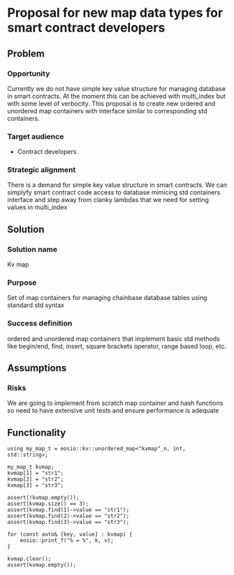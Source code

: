 # Proposal for new map data types for smart contract developers

## Problem

### Opportunity
Currently we do not have simple key value structure for managing database in smart contracts. At the moment this can be achieved with multi_index but with some level of verbocity. This proposal is to create new ordered and unordered map containers with interface similar to corresponding std containers.
### Target audience
- Contract developers
### Strategic alignment
There is a demand for simple key value structure in smart contracts. We can simplyfy smart contract code access to database mimicing std containers interface and step away from clanky lambdas that we need for setting values in multi_index

## Solution

### Solution name
Kv map
### Purpose
Set of map containers for managing chainbase database tables using standard std syntax
### Success definition
ordered and unordered map containers that implement basic std methods like begin/end, find, insert, square brackets operator, range based loop, etc.

## Assumptions

### Risks
We are going to implement from scratch map container and hash functions so need to have extensive unit tests and ensure performance is adequate

## Functionality

```
using my_map_t = eosio::kv::unordered_map<"kvmap"_n, int, std::string>;

my_map_t kvmap;
kvmap[1] = "str1";
kvmap[2] = "str2";
kvmap[3] = "str3";

assert(!kvmap.empty());
assert(kvmap.size() == 3);
assert(kvmap.find(1)->value == "str1");
assert(kvmap.find(2)->value == "str2");
assert(kvmap.find(3)->value == "str3");

for (const auto& [key, value] : kvmap) {
    eosio::print_f("% = %", k, v);
}

kvmap.clear();
assert(kvmap.empty());

```